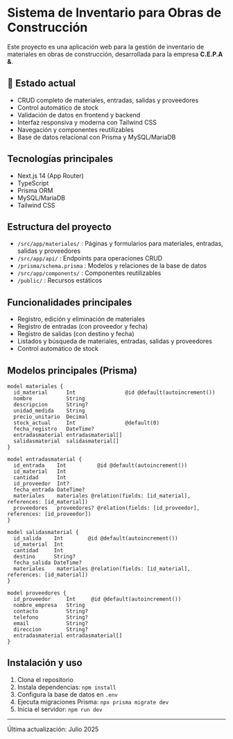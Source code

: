 # Sistema de Inventario para Obras de Construcción

Este proyecto es una aplicación web para la gestión de inventario de materiales en obras de construcción, desarrollada para la empresa **C.E.P.A &**.

## 🚧 Estado actual
- CRUD completo de materiales, entradas, salidas y proveedores
- Control automático de stock
- Validación de datos en frontend y backend
- Interfaz responsiva y moderna con Tailwind CSS
- Navegación y componentes reutilizables
- Base de datos relacional con Prisma y MySQL/MariaDB

## Tecnologías principales
- Next.js 14 (App Router)
- TypeScript
- Prisma ORM
- MySQL/MariaDB
- Tailwind CSS

## Estructura del proyecto
- `/src/app/materiales/` : Páginas y formularios para materiales, entradas, salidas y proveedores
- `/src/app/api/` : Endpoints para operaciones CRUD
- `/prisma/schema.prisma` : Modelos y relaciones de la base de datos
- `/src/app/components/` : Componentes reutilizables
- `/public/` : Recursos estáticos

## Funcionalidades principales
- Registro, edición y eliminación de materiales
- Registro de entradas (con proveedor y fecha)
- Registro de salidas (con destino y fecha)
- Listados y búsqueda de materiales, entradas, salidas y proveedores
- Control automático de stock

## Modelos principales (Prisma)
```prisma
model materiales {
  id_material      Int                @id @default(autoincrement())
  nombre           String
  descripcion      String?
  unidad_medida    String
  precio_unitario  Decimal
  stock_actual     Int                @default(0)
  fecha_registro   DateTime?
  entradasmaterial entradasmaterial[]
  salidasmaterial  salidasmaterial[]
}

model entradasmaterial {
  id_entrada    Int          @id @default(autoincrement())
  id_material   Int
  cantidad      Int
  id_proveedor  Int?
  fecha_entrada DateTime?
  materiales    materiales @relation(fields: [id_material], references: [id_material])
  proveedores   proveedores? @relation(fields: [id_proveedor], references: [id_proveedor])
}

model salidasmaterial {
  id_salida    Int        @id @default(autoincrement())
  id_material  Int
  cantidad     Int
  destino      String?
  fecha_salida DateTime?
  materiales    materiales @relation(fields: [id_material], references: [id_material])
}

model proveedores {
  id_proveedor     Int     @id @default(autoincrement())
  nombre_empresa   String
  contacto         String?
  telefono         String?
  email            String?
  direccion        String?
  entradasmaterial entradasmaterial[]
}
```

## Instalación y uso
1. Clona el repositorio
2. Instala dependencias: `npm install`
3. Configura la base de datos en `.env`
4. Ejecuta migraciones Prisma: `npx prisma migrate dev`
5. Inicia el servidor: `npm run dev`

---
Última actualización: Julio 2025


